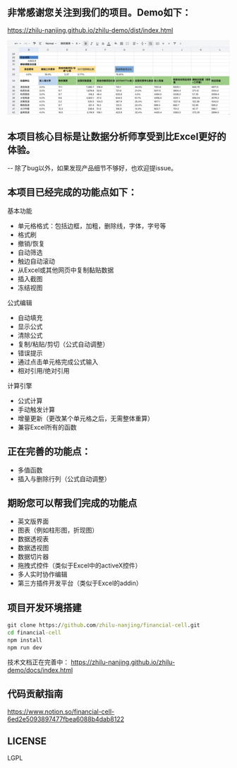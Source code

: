 ## 非常感谢您关注到我们的项目。Demo如下：
https://zhilu-nanjing.github.io/zhilu-demo/dist/index.html

![估值模型示例](https://github.com/zhilu-nanjing/zhilu-demo/blob/master/img/d306e2504393d69bd9079cb0190c7668.jpg)

## 本项目核心目标是让数据分析师享受到比Excel更好的体验。
-- 除了bug以外，如果发现产品细节不够好，也欢迎提issue。

## 本项目已经完成的功能点如下：
基本功能
+ 单元格格式：包括边框，加粗，删除线，字体，字号等
+ 格式刷
+ 撤销/恢复
+ 自动筛选
+ 触边自动滚动
+ 从Excel或其他网页中复制黏贴数据
+ 插入截图
+ 冻结视图

公式编辑
+ 自动填充
+ 显示公式
+ 清除公式
+ 复制/粘贴/剪切（公式自动调整）
+ 错误提示
+ 通过点击单元格完成公式输入
+ 相对引用/绝对引用

计算引擎
+ 公式计算
+ 手动触发计算
+ 增量更新（更改某个单元格之后，无需整体重算）
+ 兼容Excel所有的函数


## 正在完善的功能点：
+ 多值函数
+ 插入与删除行列（公式自动调整）

## 期盼您可以帮我们完成的功能点
+ 英文版界面
+ 图表（例如柱形图，折现图）
+ 数据透视表
+ 数据透视图
+ 数据切片器
+ 拖拽式控件（类似于Excel中的activeX控件）
+ 多人实时协作编辑
+ 第三方插件开发平台（类似于Excel的addin）

## 项目开发环境搭建
```cmd
git clone https://github.com/zhilu-nanjing/financial-cell.git
cd financial-cell
npm install
npm run dev
```
技术文档正在完善中：
https://zhilu-nanjing.github.io/zhilu-demo/docs/index.html

## 代码贡献指南
https://www.notion.so/financial-cell-6ed2e5093897477fbea6088b4dab8122

## LICENSE
LGPL


